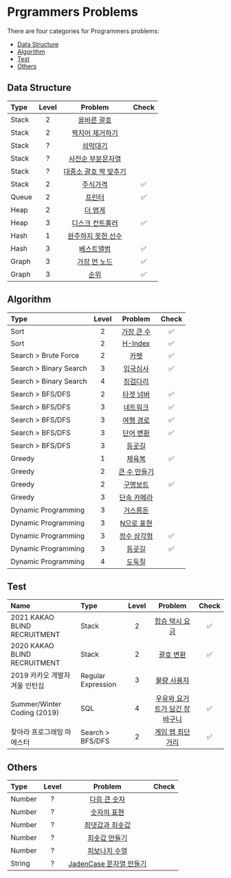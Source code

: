 Prgrammers Problems
=====================

There are four categories for Programmers problems:

- [Data Structure](#data-structure)
- [Algorithm](#algorithm)
- [Test](#test)
- [Others](#others)

## Data Structure

| Type | Level | Problem | Check |
|:-|:-:|:-:|:-:|
| Stack | 2 | [올바른 괄호](ds/stack/right_parenthesis.ipynb) |  |
| Stack | 2 | [짝지어 제거하기](ds/stack/pair_removal.ipynb) |  |
| Stack | ? | [쇠막대기](ds/stack/iron_pipe.ipynb) |  |
| Stack | ? | [사전순 부분문자열](ds/stack/alphabetical_part_string.ipynb) |  |
| Stack | ? | [대중소 괄호 짝 맞추기](ds/stack/matching_parenthesis.ipynb) |  |
| Stack | 2 | [주식가격](ds/stack/stock_price.ipynb) | ✅ |
| Queue | 2 | [프린터](ds/queue/printer.ipynb) | ✅ |
| Heap | 2 | [더 맵게](ds/heap/more_spicy.ipynb) |  |
| Heap | 3 | [디스크 컨트롤러](ds/heap/disk_controller.ipynb) | ✅ |
| Hash | 1 | [완주하지 못한 선수](ds/hash/incomplete_player.ipynb) |  |
| Hash | 3 | [베스트앨범](ds/hash/best_album.ipynb) | ✅ |
| Graph | 3 | [가장 먼 노드](ds/graph/furthest_node.ipynb) | ✅ |
| Graph | 3 | [순위](ds/graph/rank.ipynb) | ✅ |


## Algorithm

| Type | Level | Problem | Check |
|:-|:-:|:-:|:-:|
| Sort | 2 | [가장 큰 수](algo/sort/the_biggest_number.ipynb) | ✅ |
| Sort | 2 | [H-Index](algo/sort/h-index.ipynb) | ✅ |
| Search > Brute Force | 2 | [카펫](algo/search/brute_force/carpet.ipynb) | ✅ |
| Search > Binary Search | 3 | [입국심사](algo/search/binary_search/immigration.ipynb) | ✅ |
| Search > Binary Search | 4 | [징검다리](algo/search/binary_search/stepping_stone.ipynb) |  |
| Search > BFS/DFS | 2 | [타겟 넘버](algo/search/bfs_dfs/target_number.ipynb) | ✅ |
| Search > BFS/DFS | 3 | [네트워크](algo/search/bfs_dfs/network.ipynb) | ✅ |
| Search > BFS/DFS | 3 | [여행 경로](algo/search/bfs_dfs/travel_route.ipynb) | ✅ |
| Search > BFS/DFS | 3 | [단어 변환](algo/search/bfs_dfs/word_change.ipynb) | ✅ |
| Search > BFS/DFS | 3 | [등굣길](algo/search/bfs_dfs/way_to_school.ipynb) |  |
| Greedy | 1 | [체육복](algo/greedy/gym_suit.ipynb) | ✅ |
| Greedy | 2 | [큰 수 만들기](algo/greedy/creating_big_number.ipynb) |  |
| Greedy | 2 | [구명보트](algo/greedy/lifeboat.ipynb) | ✅ |
| Greedy | 3 | [단속 카메라](algo/greedy/speed_camera.ipynb) |  |
| Dynamic Programming | 3 | [거스름돈](algo/dp/change.ipynb) |  |
| Dynamic Programming | 3 | [N으로 표현](algo/dp/n_representation.ipynb) |  |
| Dynamic Programming | 3 | [정수 삼각형](algo/dp/integer_triangle.ipynb) | ✅ |
| Dynamic Programming | 3 | [등굣길](algo/dp/way_to_school.ipynb) | ✅ |
| Dynamic Programming | 4 | [도둑질](algo/dp/theft.ipynb) |  |

## Test

| Name | Type | Level | Problem | Check |
|:-|:-|:-:|:-:|:-:|
| 2021 KAKAO BLIND RECRUITMENT | Stack | 2 | [합승 택시 요금](test/kakao_blind/2021/cost_of_shared_taxi.ipynb) | ✅ |
| 2020 KAKAO BLIND RECRUITMENT | Stack | 2 | [괄호 변환](test/kakao_blind/2020/change_parenthesis.ipynb) | ✅ |
| 2019 카카오 개발자 겨울 인턴십 | Regular Expression | 3 | [불량 사용자](test/kakao_intern/2019/winter/bad_user.ipynb) |  |
| Summer/Winter Coding (2019) | SQL | 4 | [우유와 요거트가 담긴 장바구니](test/summer-winter_coding/2019/basket_with_milk_and_yogurt.ipynb) | ✅ |
| 찾아라 프로그래밍 마에스터 | Search > BFS/DFS | 2 | [게임 맵 최단거리](algo/search/bfs_dfs/shortest_path_in_game_map.ipynb) | ✅ |

## Others

| Type | Level | Problem | Check |
|:-|:-:|:-:|:-:|
| Number | ? | [다음 큰 숫자](number/next_bigger_number.ipynb) |  |
| Number | ? | [숫자의 표현](number/representation_of_number.ipynb) |  |
| Number | ? | [최댓값과 최솟값](number/max_and_min.ipynb) |  |
| Number | ? | [최솟값 만들기](number/make_min_num.ipynb) |  |
| Number | ? | [피보나치 수열](number/fibonacci_number.ipynb) |  |
| String | ? | [JadenCase 문자열 만들기](others/jadencase_string.ipynb) |  |
